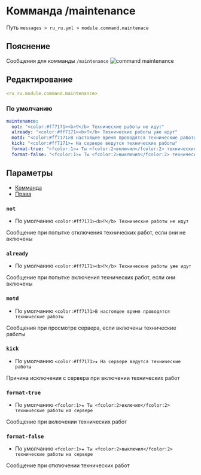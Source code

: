 # Комманда /maintenance
Путь `messages > ru_ru.yml > module.command.maintenace`

## Пояснение
Сообщения для комманды `/maintenance`
![command maintenance](/commandmaintenance.png)

## Редактирование
```yaml
<ru_ru.module.command.maintenance>
```

### По умолчанию
```yaml
maintenance:
  not: "<color:#ff7171><b>⁉</b> Технические работы не идут"
  already: "<color:#ff7171><b>⁉</b> Технические работы уже идут"
  motd: "<color:#ff7171>В настоящее время проводятся технические работы"
  kick: "<color:#ff7171>★ На сервере ведутся технические работы"
  format-true: "<fcolor:1>★ Ты <fcolor:2>включил</fcolor:2> технические работы на сервере"
  format-false: "<fcolor:1>★ Ты <fcolor:2>выключил</fcolor:2> технические работы на сервере"
```

## Параметры

- [Комманда](/ru/commands/module/command/maintenance/)
- [Права](/ru/permissions/module/command/maintenance/)

### `not`
- По умолчанию `<color:#ff7171><b>⁉</b> Технические работы не идут`

Сообщение при попытке отключения технических работ, если они не включены

### `already`
- По умолчанию `<color:#ff7171><b>⁉</b> Технические работы уже идут`

Сообщение при попытке включения технических работ, если они включены

### `motd`
- По умолчанию `<color:#ff7171>В настоящее время проводятся технические работы`

Сообщения при просмотре сервера, если включены технические работы

### `kick`
- По умолчанию `<color:#ff7171>★ На сервере ведутся технические работы`

Причина исключения с сервера при включении технических работ

### `format-true`
- По умолчанию `<fcolor:1>★ Ты <fcolor:2>включил</fcolor:2> технические работы на сервере`

Сообщение при включении технических работ

### `format-false`
- По умолчанию `<fcolor:1>★ Ты <fcolor:2>выключил</fcolor:2> технические работы на сервере`

Сообщение при отключении технических работ